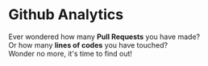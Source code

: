 # Github Analytics

Ever wondered how many <b>Pull Requests</b> you have made?
<br />
Or how many <b>lines of codes</b> you have touched?
<br />
Wonder no more, it's time to find out!

